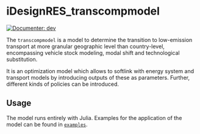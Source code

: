 # iDesignRES_transcompmodel

[![Documenter: dev](https://img.shields.io/badge/docs-dev-blue.svg)](https://antoniamgolab.github.io/iDesignRES_transcompmodel/dev/)

The `transcompmodel` is a model to determine the transition to low-emission transport at more granular geographic level than country-level, encompassing vehicle stock modeling, modal shift and technological substitution.

It is an optimization model which allows to softlink with energy system and transport models by introducing outputs of these as parameters. Further, different kinds of policies can be introduced. 

## Usage

The model runs entirely with Julia. Examples for the application of the model can be found in [`examples`](examples).

